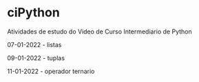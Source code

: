 # ciPython
Atividades de estudo do Video de Curso Intermediario de Python

07-01-2022 - listas


09-01-2022 - tuplas


11-01-2022 - operador ternario
